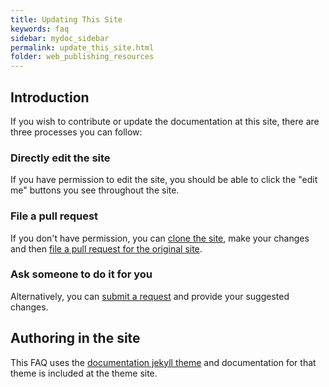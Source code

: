 ```yaml
---
title: Updating This Site
keywords: faq
sidebar: mydoc_sidebar
permalink: update_this_site.html
folder: web_publishing_resources
---
```


## Introduction

If you wish to contribute or update the documentation at this site, there are three processes you can follow:

### Directly edit the site
If you have permission to edit the site, you should be able to click the "edit me" buttons you see throughout the site.

### File a pull request
If you don't have permission, you can [clone the site](https://github.com/Colorado-CompSci-Ugrad/Colorado-CompSci-Ugrad.github.io), make your changes and then [file a pull request for the original site](https://help.github.com/en/articles/creating-a-pull-request-from-a-fork).

### Ask someone to do it for you
Alternatively, you can [submit a request](https://github.com/Colorado-CompSci-Ugrad/Colorado-CompSci-Ugrad.github.io/issues) and provide your suggested changes.

## Authoring in the site

This FAQ uses the [documentation jekyll theme](https://idratherbewriting.com/documentation-theme-jekyll/) and documentation
for that theme is included at the theme site.

